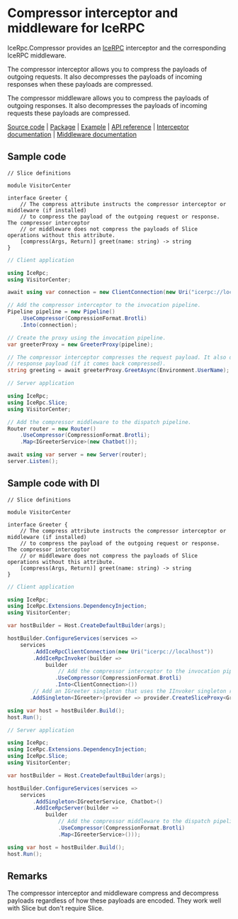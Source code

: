 # Compressor interceptor and middleware for IceRPC

IceRpc.Compressor provides an [IceRPC][icerpc-csharp] interceptor and the corresponding IceRPC middleware.

The compressor interceptor allows you to compress the payloads of outgoing requests. It also decompresses the payloads
of incoming responses when these payloads are compressed.

The compressor middleware allows you to compress the payloads of outgoing responses. It also decompresses the payloads
of incoming requests these payloads are compressed.

[Source code][source] | [Package][package] | [Example][example] | [API reference][api] | [Interceptor documentation][interceptor] | [Middleware documentation][middleware]

## Sample code

```slice
// Slice definitions

module VisitorCenter

interface Greeter {
    // The compress attribute instructs the compressor interceptor or middleware (if installed)
    // to compress the payload of the outgoing request or response. The compressor interceptor
    // or middleware does not compress the payloads of Slice operations without this attribute.
    [compress(Args, Return)] greet(name: string) -> string
}
```

```csharp
// Client application

using IceRpc;
using VisitorCenter;

await using var connection = new ClientConnection(new Uri("icerpc://localhost"));

// Add the compressor interceptor to the invocation pipeline.
Pipeline pipeline = new Pipeline()
    .UseCompressor(CompressionFormat.Brotli)
    .Into(connection);

// Create the proxy using the invocation pipeline.
var greeterProxy = new GreeterProxy(pipeline);

// The compressor interceptor compresses the request payload. It also decompresses the
// response payload (if it comes back compressed).
string greeting = await greeterProxy.GreetAsync(Environment.UserName);
```

```csharp
// Server application

using IceRpc;
using IceRpc.Slice;
using VisitorCenter;

// Add the compressor middleware to the dispatch pipeline.
Router router = new Router()
    .UseCompressor(CompressionFormat.Brotli);
    .Map<IGreeterService>(new Chatbot());

await using var server = new Server(router);
server.Listen();
```

## Sample code with DI

```slice
// Slice definitions

module VisitorCenter

interface Greeter {
    // The compress attribute instructs the compressor interceptor or middleware (if installed)
    // to compress the payload of the outgoing request or response. The compressor interceptor
    // or middleware does not compress the payloads of Slice operations without this attribute.
    [compress(Args, Return)] greet(name: string) -> string
}
```

```csharp
// Client application

using IceRpc;
using IceRpc.Extensions.DependencyInjection;
using VisitorCenter;

var hostBuilder = Host.CreateDefaultBuilder(args);

hostBuilder.ConfigureServices(services =>
    services
        .AddIceRpcClientConnection(new Uri("icerpc://localhost"))
        .AddIceRpcInvoker(builder =>
            builder
                // Add the compressor interceptor to the invocation pipeline.
               .UseCompressor(CompressionFormat.Brotli)
               .Into<ClientConnection>())
        // Add an IGreeter singleton that uses the IInvoker singleton registered above.
       .AddSingleton<IGreeter>(provider => provider.CreateSliceProxy<GreeterProxy>());

using var host = hostBuilder.Build();
host.Run();
```

```csharp
// Server application

using IceRpc;
using IceRpc.Extensions.DependencyInjection;
using IceRpc.Slice;
using VisitorCenter;

var hostBuilder = Host.CreateDefaultBuilder(args);

hostBuilder.ConfigureServices(services =>
    services
        .AddSingleton<IGreeterService, Chatbot>()
        .AddIceRpcServer(builder =>
            builder
                // Add the compressor middleware to the dispatch pipeline.
                .UseCompressor(CompressionFormat.Brotli)
                .Map<IGreeterService>()));

using var host = hostBuilder.Build();
host.Run();
```

## Remarks

The compressor interceptor and middleware compress and decompress payloads regardless of how these payloads are encoded.
They work well with Slice but don't require Slice.

[api]: https://api.testing.zeroc.com/csharp/api/IceRpc.Compressor.html
[icerpc-csharp]: https://github.com/icerpc/icerpc-csharp
[interceptor]: https://docs.icerpc.dev/icerpc/invocation/interceptor
[example]: https://github.com/icerpc/icerpc-csharp/tree/main/examples/Compress
[middleware]: https://docs.icerpc.dev/icerpc/dispatch/middleware
[package]: https://www.nuget.org/packages/IceRpc.Compressor
[source]: https://github.com/icerpc/icerpc-csharp/tree/main/src/IceRpc.Compressor
